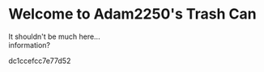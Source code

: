 # Welcome to Adam2250's Trash Can
It shouldn't be much here...<br>
information?<br>

dc1ccefcc7e77d52
